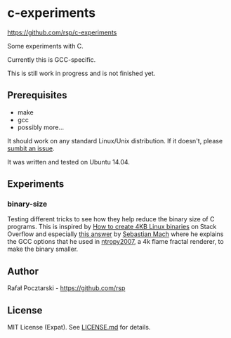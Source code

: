c-experiments
===============

https://github.com/rsp/c-experiments

Some experiments with C.

Currently this is GCC-specific.

This is still work in progress and is not finished yet.

Prerequisites
-------------
* make
* gcc
* possibly more...

It should work on any standard Linux/Unix distribution. If it doesn't,
please [sumbit an issue](https://github.com/rsp/c-experiments/issues).

It was written and tested on Ubuntu 14.04.

Experiments
-----------

### binary-size

Testing different tricks to see how they help reduce the binary size of C programs.
This is inspired by [How to create 4KB Linux
binaries](https://stackoverflow.com/questions/10551665/how-to-create-4kb-linux-binaries)
on Stack Overflow and especially [this
answer](https://stackoverflow.com/questions/10551665/how-to-create-4kb-linux-binaries#10552160)
by [Sebastian Mach](https://github.com/phresnel)
where he explains the GCC options that he used in
[ntropy2007](http://phresnel.org/gpl/4k/ntropy2k7/), a 4k flame fractal renderer,
to make the binary smaller.

Author
------
Rafał Pocztarski - https://github.com/rsp

License
-------
MIT License (Expat). See [LICENSE.md](LICENSE.md) for details.
